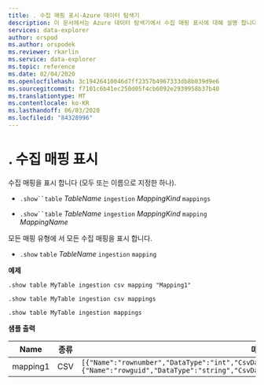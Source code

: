 ```yaml
---
title: . 수집 매핑 표시-Azure 데이터 탐색기
description: 이 문서에서는 Azure 데이터 탐색기에서 수집 매핑 표시에 대해 설명 합니다.
services: data-explorer
author: orspod
ms.author: orspodek
ms.reviewer: rkarlin
ms.service: data-explorer
ms.topic: reference
ms.date: 02/04/2020
ms.openlocfilehash: 3c19426410046d7ff2357b4967333db8b039d9e6
ms.sourcegitcommit: f7101c6b41ec250d05f4cb6092e2939958b37b40
ms.translationtype: MT
ms.contentlocale: ko-KR
ms.lasthandoff: 06/03/2020
ms.locfileid: "84328996"
---
```

# <a name="show-ingestion-mappings"></a>. 수집 매핑 표시

수집 매핑을 표시 합니다 (모두 또는 이름으로 지정한 하나).

* `.show``table` *TableName* `ingestion` *MappingKind*  `mappings`

* `.show``table` *TableName* `ingestion` *MappingKind* `mapping` *MappingName*   

모든 매핑 유형에 서 모든 수집 매핑을 표시 합니다.

* `.show` `table` *TableName* `ingestion`  `mapping`
 
**예제** 
 
```kusto
.show table MyTable ingestion csv mapping "Mapping1" 

.show table MyTable ingestion csv mappings 

.show table MyTable ingestion mappings 
```

**샘플 출력**

| Name     | 종류 | 매핑     |
|----------|------|-------------|
| mapping1 | CSV  | `[{"Name":"rownumber","DataType":"int","CsvDataType":null,"Ordinal":0,"ConstValue":null},{"Name":"rowguid","DataType":"string","CsvDataType":null,"Ordinal":1,"ConstValue":null}]` |
